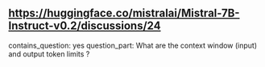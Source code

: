 ## https://huggingface.co/mistralai/Mistral-7B-Instruct-v0.2/discussions/24

contains_question: yes
question_part: What are the context window (input) and output token limits ?